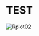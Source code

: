 # TEST

![Rplot02](https://github.com/hugoagno3/TEST/assets/82643524/c77a3cae-0da6-4636-9939-2dc0b5cf47b8)
